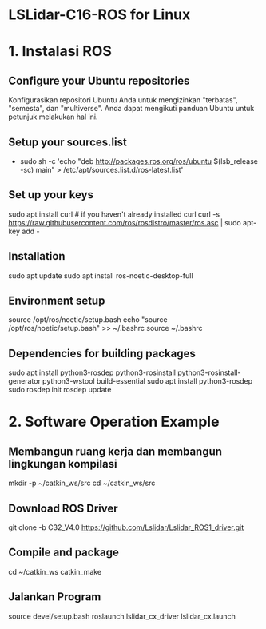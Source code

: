 # LSLidar-C16-ROS for Linux

# 1. Instalasi ROS
## Configure your Ubuntu repositories
Konfigurasikan repositori Ubuntu Anda untuk mengizinkan "terbatas", "semesta", dan "multiverse". Anda dapat mengikuti panduan Ubuntu untuk petunjuk melakukan hal ini.

## Setup your sources.list
- sudo sh -c 'echo "deb http://packages.ros.org/ros/ubuntu $(lsb_release -sc) main" > /etc/apt/sources.list.d/ros-latest.list'

## Set up your keys
sudo apt install curl # if you haven't already installed curl
curl -s https://raw.githubusercontent.com/ros/rosdistro/master/ros.asc | sudo apt-key add -

## Installation
sudo apt update
sudo apt install ros-noetic-desktop-full

## Environment setup
source /opt/ros/noetic/setup.bash
echo "source /opt/ros/noetic/setup.bash" >> ~/.bashrc
source ~/.bashrc

## Dependencies for building packages
sudo apt install python3-rosdep python3-rosinstall python3-rosinstall-generator python3-wstool build-essential
sudo apt install python3-rosdep
sudo rosdep init
rosdep update

# 2. Software Operation Example
## Membangun ruang kerja dan membangun lingkungan kompilasi
mkdir -p ~/catkin_ws/src
cd ~/catkin_ws/src

## Download ROS Driver
git clone -b C32_V4.0 https://github.com/Lslidar/Lslidar_ROS1_driver.git

## Compile and package
cd ~/catkin_ws
catkin_make

## Jalankan Program
source devel/setup.bash
roslaunch lslidar_cx_driver lslidar_cx.launch
